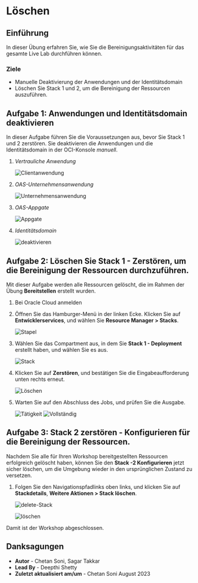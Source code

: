 # Löschen

## Einführung

In dieser Übung erfahren Sie, wie Sie die Bereinigungsaktivitäten für das gesamte Live Lab durchführen können.

### Ziele

*   Manuelle Deaktivierung der Anwendungen und der Identitätsdomain
*   Löschen Sie Stack 1 und 2, um die Bereinigung der Ressourcen auszuführen.

## Aufgabe 1: Anwendungen und Identitätsdomain deaktivieren

In dieser Aufgabe führen Sie die Voraussetzungen aus, bevor Sie Stack 1 und 2 zerstören. Sie deaktivieren die Anwendungen und die Identitätsdomain in der OCI-Konsole _manuell_.

1.  _Vertrauliche Anwendung_
    
    ![Clientanwendung](./images/client-app.png "Clientanwendung")
    
2.  _OAS-Unternehmensanwendung_
    
    ![Unternehmensanwendung](./images/enterprise-app.png "Unternehmensanwendung")
    
3.  _OAS-Appgate_
    
    ![Appgate](./images/appgate.png "Appgate")
    
4.  _Identitätsdomain_
    
    ![deaktivieren](./images/deactivate.png "deaktivieren")
    

## Aufgabe 2: Löschen Sie Stack 1 - Zerstören, um die Bereinigung der Ressourcen durchzuführen.

Mit dieser Aufgabe werden alle Ressourcen gelöscht, die im Rahmen der Übung **Bereitstellen** erstellt wurden.

1.  Bei Oracle Cloud anmelden
    
2.  Öffnen Sie das Hamburger-Menü in der linken Ecke. Klicken Sie auf **Entwicklerservices**, und wählen Sie **Resource Manager > Stacks**.
    
    ![Stapel](./images/stacks.png "Stapel")
    
3.  Wählen Sie das Compartment aus, in dem Sie **Stack 1 - Deployment** erstellt haben, und wählen Sie es aus.
    
    ![Stack](./images/stack.png "Stack")
    
4.  Klicken Sie auf **Zerstören**, und bestätigen Sie die Eingabeaufforderung unten rechts erneut.
    
    ![Löschen](./images/destroy.png "Löschen")
    
5.  Warten Sie auf den Abschluss des Jobs, und prüfen Sie die Ausgabe.
    
    ![Tätigkeit](./images/job.png "Tätigkeit") ![Vollständig](./images/complete.png "Vollständig")
    

## Aufgabe 3: Stack 2 zerstören - Konfigurieren für die Bereinigung der Ressourcen.

Nachdem Sie alle für Ihren Workshop bereitgestellten Ressourcen erfolgreich gelöscht haben, können Sie den **Stack -2 Konfigurieren** jetzt sicher löschen, um die Umgebung wieder in den ursprünglichen Zustand zu versetzen.

1.  Folgen Sie den Navigationspfadlinks oben links, und klicken Sie auf **Stackdetails**, **Weitere Aktionen > Stack löschen**.
    
    ![delete-Stack](./images/delete-stack.png "delete-Stack")
    
    ![löschen](./images/delete.png "löschen")
    

Damit ist der Workshop abgeschlossen.

## Danksagungen

*   **Autor** - Chetan Soni, Sagar Takkar
*   **Lead By** - Deepthi Shetty
*   **Zuletzt aktualisiert am/um** - Chetan Soni August 2023
